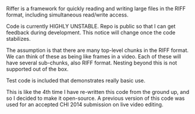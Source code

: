 Riffer is a framework for quickly reading and writing large files in the RIFF format, including simultaneous read/write access.

Code is currently HIGHLY UNSTABLE. Repo is public so that I can get feedback during development. This notice will change once the code stabilizes.

The assumption is that there are many top-level chunks in the RIFF format. We can think of these as being like frames in a video.
Each of these will have several sub-chunks, also RIFF format. Nesting beyond this is not supported out of the box.

Test code is included that demonstrates really basic use.

This is like the 4th time I have re-written this code from the ground up, and so I decided to make it open-source. A previous version of this code was used for an accepted CHI 2014 submission on live video editing.



